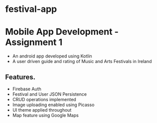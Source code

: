 # festival-app

# Mobile App Development - Assignment 1

+ An android app developed using Kotlin
+ A user driven guide and rating of Music and Arts Festivals in Ireland

## Features.

+ Firebase Auth
+ Festival and User JSON Persistence
+ CRUD operations implemented
+ Image uploading enabled using Picasso
+ UI theme applied throughout
+ Map feature using Google Maps
